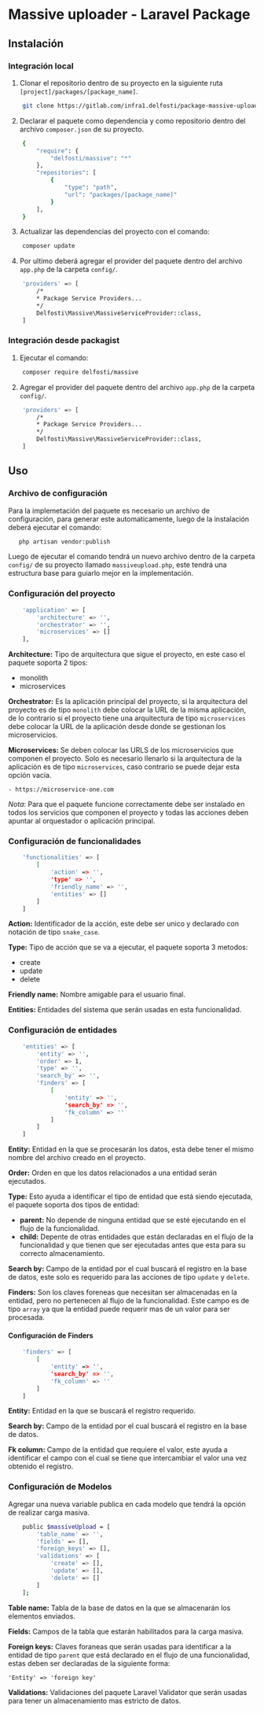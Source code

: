 # Massive uploader - Laravel Package

## Instalación

### Integración local

1. Clonar el repositorio dentro de su proyecto en la siguiente ruta `[project]/packages/[package_name]`.

```bash
    git clone https://gitlab.com/infra1.delfosti/package-massive-upload
```

2. Declarar el paquete como dependencia y como repositorio dentro del archivo `composer.json` de su proyecto.

```bash
    {
        "require": {
            "delfosti/massive": "*"
        },
        "repositories": [
            {
                "type": "path",
                "url": "packages/[package_name]"
            }
        ],
    }
```

3. Actualizar las dependencias del proyecto con el comando:

```bash
    composer update
```

4. Por ultimo deberá agregar el provider del paquete dentro del archivo `app.php` de la carpeta `config/`.  

```bash
    'providers' => [
        /*
        * Package Service Providers...
        */
        Delfosti\Massive\MassiveServiceProvider::class,
    ]
``` 

### Integración desde packagist

1. Ejecutar el comando:

```bash
    composer require delfosti/massive
```

2. Agregar el provider del paquete dentro del archivo `app.php` de la carpeta `config/`.  

```bash
    'providers' => [
        /*
        * Package Service Providers...
        */
        Delfosti\Massive\MassiveServiceProvider::class,
    ]
``` 

## Uso

### Archivo de configuración

Para la implemetación del paquete es necesario un archivo de configuración, para 
generar este automaticamente, luego de la instalación deberá ejecutar el comando:

```bash
   php artisan vendor:publish
``` 

Luego de ejecutar el comando tendrá un nuevo archivo dentro de la carpeta `config/` de su proyecto
llamado  `massiveupload.php`, este tendrá una estructura base para guiarlo mejor en la implementación.

### Configuración del proyecto

```bash
    'application' => [
        'architecture' => '',
        'orchestrator' => '',
        'microservices' => []
    ],
``` 

__Architecture:__ Tipo de arquitectura que sigue el proyecto, en este caso el paquete soporta 2 tipos:

   - monolith
   - microservices 

__Orchestrator:__ Es la aplicación principal del proyecto, si la arquitectura del proyecto es de tipo `monolith` debe colocar la URL de la misma aplicación, de 
lo contrario si el proyecto tiene una arquitectura de tipo `microservices` debe colocar la URL de la aplicación desde donde se gestionan los microservicios.

__Microservices:__ Se deben colocar las URLS de los microservicios que componen el proyecto. Solo es necesario llenarlo si la arquitectura de la aplicación es de tipo
`microservices`, caso contrario se puede dejar esta opción vacía.

    - https://microservice-one.com

_Nota_: Para que el paquete funcione correctamente debe ser instalado en todos los servicios que componen el proyecto y todas las acciones 
deben apuntar al orquestador o aplicación principal.

### Configuración de funcionalidades

```bash
    'functionalities' => [
        [
            'action' => '',
            'type' => '',
            'friendly_name' => '',
            'entities' => []
        ]
    ]
``` 

__Action:__ Identificador de la acción, este debe ser unico y declarado con notación de tipo `snake_case`.

__Type:__ Tipo de acción que se va a ejecutar, el paquete soporta 3 metodos:

- create
- update
- delete

__Friendly name:__ Nombre amigable para el usuario final.

__Entities:__ Entidades del sistema que serán usadas en esta funcionalidad.

### Configuración de entidades

```bash
    'entities' => [
        'entity' => '',
        'order' => 1,
        'type' => '',
        'search_by' => '',
        'finders' => [
            [
                'entity' => '',
                'search_by' => '',
                'fk_column' => ''
            ]
        ]
    ]
``` 

__Entity:__ Entidad en la que se procesarán los datos, esta debe tener el mismo nombre del archivo creado en el proyecto.

__Order:__ Orden en que los datos relacionados a una entidad serán ejecutados.

__Type:__ Esto ayuda a identificar el tipo de entidad que está siendo ejecutada, 
el paquete soporta dos tipos de entidad:

- __parent:__ No depende de ninguna entidad que se esté ejecutando en el flujo de la funcionalidad.
- __child:__ Depente de otras entidades que están declaradas en el flujo de la funcionalidad y que tienen que 
        ser ejecutadas antes que esta para su correcto almacenamiento. 

__Search by:__ Campo de la entidad por el cual buscará el registro en la base de datos, este solo es 
        requerido para las acciones de tipo `update` y `delete`.

__Finders:__ Son los claves foreneas que necesitan ser almacenadas en la entidad, pero no pertenecen al flujo de
la funcionalidad. Este campo es de tipo `array` ya que la entidad puede requerir mas de un valor para ser procesada.

#### Configuración de Finders

```bash
    'finders' => [
        [
            'entity' => '',
            'search_by' => '',
            'fk_column' => ''
        ]
    ]
``` 

__Entity:__ Entidad en la que se buscará el registro requerido.

__Search by:__ Campo de la entidad por el cual buscará el registro en la base de datos.

__Fk column:__ Campo de la entidad que requiere el valor, este ayuda a identificar el 
campo con el cual se tiene que intercambiar el valor una vez obtenido el registro.

### Configuración de Modelos

Agregar una nueva variable publica en cada modelo que tendrá la opción de realizar carga masiva.

```bash
    public $massiveUpload = [
        'table_name' => '',
        'fields' => [],
        'foreign_keys' => [],
        'validations' => [
            'create' => [],
            'update' => [],
            'delete' => []
        ]
    ];
``` 

__Table name:__ Tabla de la base de datos en la que se almacenarán los elementos enviados. 

__Fields:__ Campos de la tabla que estarán habilitados para la carga masiva. 

__Foreign keys:__ Claves foraneas que serán usadas para identificar a la entidad de tipo `parent` 
que está declarado en el flujo de una funcionalidad, estas deben ser declaradas de la siguiente forma:

    'Entity' => 'foreign key'

__Validations:__ Validaciones del paquete Laravel Validator que serán usadas para tener un almacenamiento
mas estricto de datos.